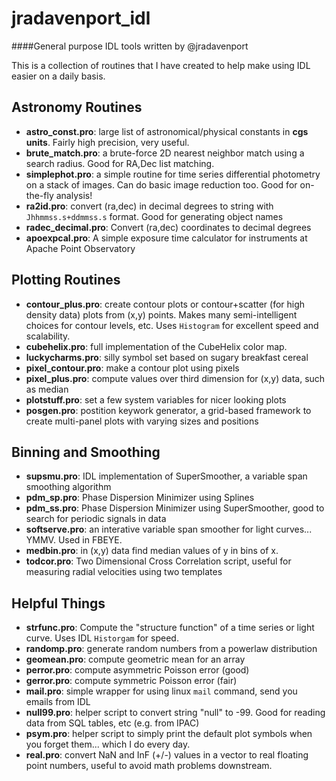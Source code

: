 jradavenport_idl
================

####General purpose IDL tools written by @jradavenport

This is a collection of routines that I have created to help make using IDL easier on a daily basis.


## Astronomy Routines
- **astro_const.pro**:  large list of astronomical/physical constants in **cgs units**. Fairly high precision, very useful.
- **brute_match.pro**:  a brute-force 2D nearest neighbor match using a search radius. Good for RA,Dec list matching.
- **simplephot.pro**:  a simple routine for time series differential photometry on a stack of images. Can do basic image reduction too. Good for on-the-fly analysis!
- **ra2id.pro**: convert (ra,dec) in decimal degrees to string with `Jhhmmss.s+ddmmss.s` format. Good for generating object names
- **radec_decimal.pro**: Convert (ra,dec) coordinates to decimal degrees
- **apoexpcal.pro**: A simple exposure time calculator for instruments at Apache Point Observatory

## Plotting Routines
- **contour_plus.pro**:  create contour plots or contour+scatter (for high density data) plots from (x,y) points. Makes many semi-intelligent choices for contour levels, etc. Uses `Histogram` for excellent speed and scalability.
- **cubehelix.pro**:  full implementation of the CubeHelix color map.
- **luckycharms.pro**:  silly symbol set based on sugary breakfast cereal
- **pixel_contour.pro**:  make a contour plot using pixels
- **pixel_plus.pro**:  compute values over third dimension for (x,y) data, such as median
- **plotstuff.pro**: set a few system variables for nicer looking plots
- **posgen.pro**:  postition keywork generator, a grid-based framework to create multi-panel plots with varying sizes and positions

## Binning and Smoothing
- **supsmu.pro**:  IDL implementation of SuperSmoother, a variable span smoothing algorithm
- **pdm_sp.pro**:  Phase Dispersion Minimizer using Splines
- **pdm_ss.pro**:  Phase Dispersion Minimizer using SuperSmoother, good to search for periodic signals in data
- **softserve.pro**:  an interative variable span smoother for light curves... YMMV. Used in FBEYE.
- **medbin.pro**:  in (x,y) data find median values of y in bins of x.
- **todcor.pro**:  Two Dimensional Cross Correlation script, useful for measuring radial velocities using two templates

## Helpful Things
- **strfunc.pro**:  Compute the "structure function" of a time series or light curve. Uses IDL `Historgam` for speed.
- **randomp.pro**:  generate random numbers from a powerlaw distribution
- **geomean.pro**:  compute geometric mean for an array
- **perror.pro**:  compute asymmetric Poisson error (good)
- **gerror.pro**:  compute symmetric Poisson error (fair)
- **mail.pro**:  simple wrapper for using linux `mail` command, send you emails from IDL
- **null99.pro**:  helper script to convert string "null" to -99. Good for reading data from SQL tables, etc (e.g. from IPAC)
- **psym.pro**:  helper script to simply print the default plot symbols when you forget them... which I do every day.
- **real.pro**:  convert NaN and InF (+/-) values in a vector to real floating point numbers, useful to avoid math problems downstream.
